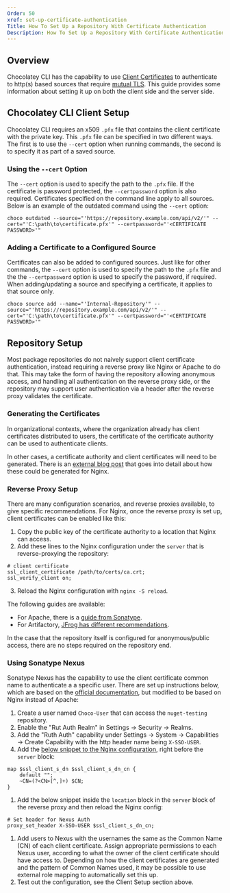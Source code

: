 ```yaml
---
Order: 50
xref: set-up-certificate-authentication
Title: How To Set Up a Repository With Certificate Authentication
Description: How To Set Up a Repository With Certificate Authentication
---
```


## Overview

Chocolatey CLI has the capability to use [Client Certificates](https://en.wikipedia.org/wiki/Client_certificate) to authenticate to http(s) based sources that require [mutual TLS](https://en.wikipedia.org/wiki/Transport_Layer_Security#Client-authenticated_TLS_handshake). This guide provides some information about setting it up on both the client side and the server side.

## Chocolatey CLI Client Setup

Chocolatey CLI requires an x509 `.pfx` file that contains the client certificate with the private key. This `.pfx` file can be specified in two different ways. The first is to use the `--cert` option when running commands, the second is to specify it as part of a saved source.

### Using the `--cert` Option

The `--cert` option is used to specify the path to the `.pfx` file. If the certificate is password protected, the `--certpassword` option is also required. Certificates specified on the command line apply to all sources. Below is an example of the outdated command using the `--cert` option:

```
choco outdated --source="'https://repository.example.com/api/v2/'" --cert="'C:\path\to\certificate.pfx'" --certpassword="'<CERTIFICATE PASSWORD>'"
```

### Adding a Certificate to a Configured Source

Certificates can also be added to configured sources. Just like for other commands, the `--cert` option is used to specify the path to the `.pfx` file and the the `--certpassword` option is used to specify the password, if required. When adding/updating a source and specifying a certificate, it applies to that source only.

```
choco source add --name="'Internal-Repository'" --source="'https://repository.example.com/api/v2/'" --cert="'C:\path\to\certificate.pfx'" --certpassword="'<CERTIFICATE PASSWORD>'"
```

## Repository Setup

Most package repositories do not naively support client certificate authentication, instead requiring a reverse proxy like Nginx or Apache to do that. This may take the form of having the repository allowing anonymous access, and handling all authentication on the reverse proxy side, or the repository may support user authentication via a header after the reverse proxy validates the certificate.

### Generating the Certificates

In organizational contexts, where the organization already has client certificates distributed to users, the certificate of the certificate authority can be used to authenticate clients. 

In other cases, a certificate authority and client certificates will need to be generated. There is an [external blog post](https://fardog.io/blog/2017/12/30/client-side-certificate-authentication-with-nginx/) that goes into detail about how these could be generated for Nginx.

### Reverse Proxy Setup

There are many configuration scenarios, and reverse proxies available, to give specific recommendations. For Nginx, once the reverse proxy is set up, client certificates can be enabled like this:

1. Copy the public key of the certificate authority to a location that Nginx can access.
2. Add these lines to the Nginx configuration under the `server` that is reverse-proxying the repository:
```
# client certificate
ssl_client_certificate /path/to/certs/ca.crt;
ssl_verify_client on;
```
3. Reload the Nginx configuration with `nginx -S reload`.

The following guides are available:

* For Apache, there is a [guide from Sonatype](https://help.sonatype.com/repomanager3/nexus-repository-administration/user-authentication/authentication-via-remote-user-token#AuthenticationviaRemoteUserToken-ConfiguringtheReverseProxy).
* For Artifactory, [JFrog has different recommendations](https://www.jfrog.com/confluence/display/JFROG/HTTP+Settings#HTTPSettings-ConfiguringaReverseProxytoSupportmTLSconfigreverseproxy).

In the case that the repository itself is configured for anonymous/public access, there are no steps required on the repository end.

### Using Sonatype Nexus

Sonatype Nexus has the capability to use the client certificate common name to authenticate a a specific user. There are set up instructions below, which are based on the [official documentation](https://help.sonatype.com/repomanager3/nexus-repository-administration/user-authentication/authentication-via-remote-user-token), but modified to be based on Nginx instead of Apache:

1. Create a user named `Choco-User` that can access the `nuget-testing` repository.
1. Enable the "Rut Auth Realm" in Settings -> Security -> Realms.
1. Add the "Ruth Auth" capability under Settings -> System ->  Capabilities -> Create Capability with the http header name being `X-SSO-USER`.
1. Add the [below snippet to the Nginx configuration](https://stackoverflow.com/questions/55325548/getting-common-name-from-distinguished-name-of-client-certificate-in-nginx), right before the `server` block:

```
map $ssl_client_s_dn $ssl_client_s_dn_cn {
    default "";
    ~CN=(?<CN>[^,]+) $CN;
}
```
1. Add the below snippet inside the `location` block in the `server` block of the reverse proxy and then reload the Nginx config:

```
# Set header for Nexus Auth
proxy_set_header X-SSO-USER $ssl_client_s_dn_cn;
```
1. Add users to Nexus with the usernames the same as the Common Name (CN) of each client certificate. Assign appropriate permissions to each Nexus user, according to what the owner of the client certificate should have access to. Depending on how the client certificates are generated and the pattern of Common Names used, it may be possible to use external role mapping to automatically set this up.
1. Test out the configuration, see the Client Setup section above.
